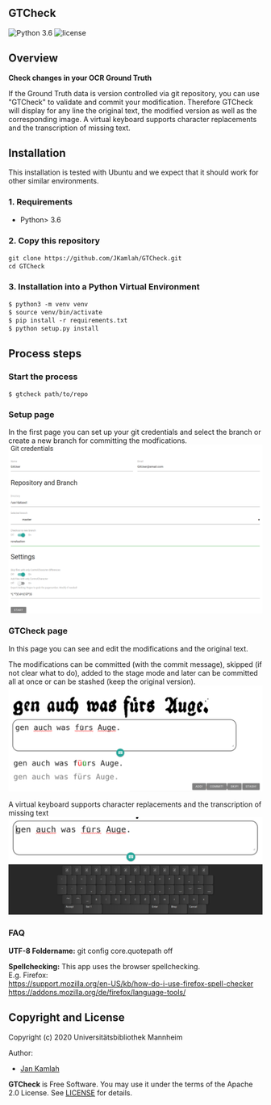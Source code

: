 GTCheck
--------
![Python 3.6](https://img.shields.io/badge/python-3.6-yellow.svg)
![license](https://img.shields.io/badge/license-Apache%20License%202.0-blue.svg)

## Overview
**Check changes in your OCR Ground Truth**

If the Ground Truth data is version controlled via git repository, you can use 
"GTCheck" to validate and commit your modification. 
Therefore GTCheck will display for any line the original text, the modified version as well as the
corresponding image. A virtual keyboard supports character replacements and the transcription of missing text.

## Installation

This installation is tested with Ubuntu and we expect that it should
work for other similar environments.

### 1. Requirements
- Python> 3.6

### 2. Copy this repository
```
git clone https://github.com/JKamlah/GTCheck.git
cd GTCheck
```

### 3. Installation into a Python Virtual Environment

    $ python3 -m venv venv
    $ source venv/bin/activate
    $ pip install -r requirements.txt
    $ python setup.py install

## Process steps

### Start the process

    $ gtcheck path/to/repo

### Setup page
In the first page you can set up your git credentials and select the branch or create a new branch for committing the modfications.
![Setup page](docs/images/setuppage.png?raw=true "Setup page")

### GTCheck page
In this page you can see and edit the modifications and the original text. 

The modifications can be committed (with the commit message), skipped (if not clear what to do), added to the stage mode and later can be committed all at once or can be stashed (keep the original version).
![Edit page](docs/images/gtedit.png?raw=true "Edit page")

A virtual keyboard supports character replacements and the transcription of missing text
![Vkeys](docs/images/vkeys.png?raw=true "Virtual keyboard")
 
### FAQ

**UTF-8 Foldername:**
git config core.quotepath off

**Spellchecking:** This app uses the browser spellchecking.  
E.g. Firefox:  
https://support.mozilla.org/en-US/kb/how-do-i-use-firefox-spell-checker  
https://addons.mozilla.org/de/firefox/language-tools/  


Copyright and License
--------

Copyright (c) 2020 Universitätsbibliothek Mannheim

Author:
 * [Jan Kamlah](https://github.com/jkamlah)

**GTCheck** is Free Software. You may use it under the terms of the Apache 2.0 License.
See [LICENSE](./LICENSE) for details.
